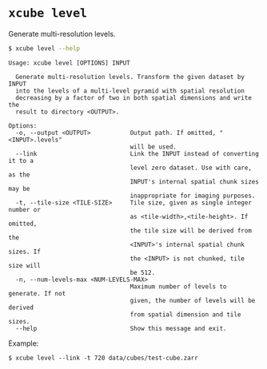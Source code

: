 # `xcube level`

Generate multi-resolution levels.

```bash
$ xcube level --help
```
    
    Usage: xcube level [OPTIONS] INPUT
    
      Generate multi-resolution levels. Transform the given dataset by INPUT
      into the levels of a multi-level pyramid with spatial resolution
      decreasing by a factor of two in both spatial dimensions and write the
      result to directory <OUTPUT>.
    
    Options:
      -o, --output <OUTPUT>           Output path. If omitted, "<INPUT>.levels"
                                      will be used.
      --link                          Link the INPUT instead of converting it to a
                                      level zero dataset. Use with care, as the
                                      INPUT's internal spatial chunk sizes may be
                                      inappropriate for imaging purposes.
      -t, --tile-size <TILE-SIZE>     Tile size, given as single integer number or
                                      as <tile-width>,<tile-height>. If omitted,
                                      the tile size will be derived from the
                                      <INPUT>'s internal spatial chunk sizes. If
                                      the <INPUT> is not chunked, tile size will
                                      be 512.
      -n, --num-levels-max <NUM-LEVELS-MAX>
                                      Maximum number of levels to generate. If not
                                      given, the number of levels will be derived
                                      from spatial dimension and tile sizes.
      --help                          Show this message and exit.


    
Example:

    $ xcube level --link -t 720 data/cubes/test-cube.zarr

